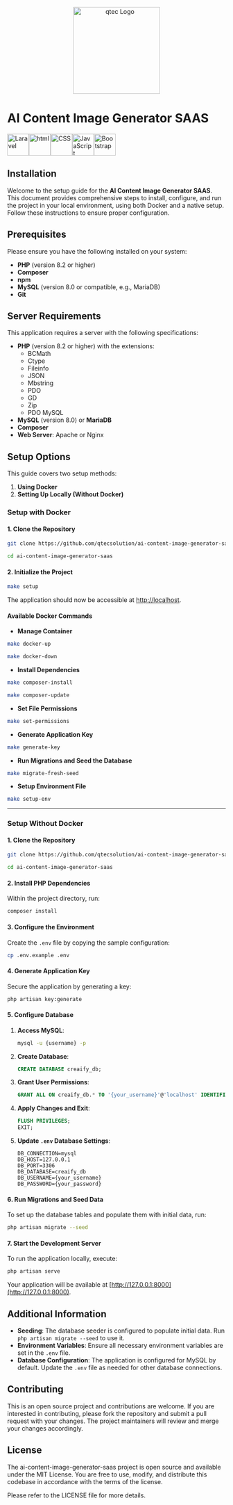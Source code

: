 <p align="center">
<a href="https://qtecsolution.com/" target="_blank">
<img src="https://media.licdn.com/dms/image/v2/D560BAQF3dxUm8HaPCA/company-logo_200_200/company-logo_200_200/0/1719916555172/qtec_solution_logo?e=2147483647&v=beta&t=sUjh-Wi-jC6AbHvc1xHyIjsI5uhBp698Lt06Vu9JaOE" width="200" alt="qtec Logo">
</a>
</p>

<h1>AI Content Image Generator SAAS</h1>

<div style="display: flex;">
    <img src="https://upload.wikimedia.org/wikipedia/commons/thumb/9/9a/Laravel.svg/170px-Laravel.svg.png" width="50px" height="50px" alt="Laravel" class="icon">
    <img src="https://w7.pngwing.com/pngs/187/112/png-transparent-responsive-web-design-html-computer-icons-css3-world-wide-web-consortium-css-angle-text-rectangle-thumbnail.png" width="50px" height="50px" alt="html" class="icon">
    <img src="https://img2.freepng.fr/20180816/rcw/kisspng-cascading-style-sheets-logo-clip-art-css3-html-5b7617f67bd3d6.3499284915344660385072.jpg" width="50px" height="50px" alt="CSS" class="icon">
    <img src="https://upload.wikimedia.org/wikipedia/commons/thumb/6/6a/JavaScript-logo.png/800px-JavaScript-logo.png" alt="JavaScript" width="50px" height="50px" class="icon">
    <img src="https://upload.wikimedia.org/wikipedia/commons/thumb/b/b2/Bootstrap_logo.svg/2560px-Bootstrap_logo.svg.png" width="50px" height="50px"  alt="Bootstrap" class="icon">
</div>  

<h2>Installation</h2>

Welcome to the setup guide for the **AI Content Image Generator SAAS**. This document provides comprehensive steps to install, configure, and run the project in your local environment, using both Docker and a native setup. Follow these instructions to ensure proper configuration.

## Prerequisites

Please ensure you have the following installed on your system:

- **PHP** (version 8.2 or higher)
- **Composer**
- **npm**
- **MySQL** (version 8.0 or compatible, e.g., MariaDB)
- **Git**

## Server Requirements

This application requires a server with the following specifications:

- **PHP** (version 8.2 or higher) with the extensions:
  - BCMath
  - Ctype
  - Fileinfo
  - JSON
  - Mbstring
  - PDO
  - GD
  - Zip
  - PDO MySQL
- **MySQL** (version 8.0) or **MariaDB**
- **Composer**
- **Web Server**: Apache or Nginx



## Setup Options

This guide covers two setup methods:
1. **Using Docker**
2. **Setting Up Locally (Without Docker)**



### Setup with Docker

#### 1. Clone the Repository

```bash
git clone https://github.com/qtecsolution/ai-content-image-generator-saas.git
```

```bash
cd ai-content-image-generator-saas
```

#### 2. Initialize the Project

```bash
make setup
```


The application should now be accessible at [http://localhost](http://localhost).


#### Available Docker Commands

- **Manage Container**

```bash
make docker-up
```
```bash
make docker-down
```

- **Install Dependencies**

```bash
make composer-install
```
```bash
make composer-update
```

- **Set File Permissions**

```bash
make set-permissions
```

- **Generate Application Key**

```bash
make generate-key
```

- **Run Migrations and Seed the Database**

```bash
make migrate-fresh-seed
```

- **Setup Environment File**

```bash
make setup-env
```

---

### Setup Without Docker

#### 1. Clone the Repository

```bash
git clone https://github.com/qtecsolution/ai-content-image-generator-saas.git
```

```bash
cd ai-content-image-generator-saas
```

#### 2. Install PHP Dependencies

Within the project directory, run:

```bash
composer install
```

#### 3. Configure the Environment

Create the `.env` file by copying the sample configuration:

```bash
cp .env.example .env
```

#### 4. Generate Application Key

Secure the application by generating a key:

```bash
php artisan key:generate
```

#### 5. Configure Database

1. **Access MySQL**:

    ```bash
    mysql -u {username} -p
    ```

2. **Create Database**:

    ```sql
    CREATE DATABASE creaify_db;
    ```

3. **Grant User Permissions**:

    ```sql
    GRANT ALL ON creaify_db.* TO '{your_username}'@'localhost' IDENTIFIED BY '{your_password}';
    ```

4. **Apply Changes and Exit**:

    ```sql
    FLUSH PRIVILEGES;
    EXIT;
    ```

5. **Update `.env` Database Settings**:

    ```plaintext
    DB_CONNECTION=mysql
    DB_HOST=127.0.0.1
    DB_PORT=3306
    DB_DATABASE=creaify_db
    DB_USERNAME={your_username}
    DB_PASSWORD={your_password}
    ```

#### 6. Run Migrations and Seed Data

To set up the database tables and populate them with initial data, run:

```bash
php artisan migrate --seed
```

#### 7. Start the Development Server

To run the application locally, execute:

```bash
php artisan serve
```

Your application will be available at [http://127.0.0.1:8000](http://127.0.0.1:8000).


## Additional Information

- **Seeding**: The database seeder is configured to populate initial data. Run `php artisan migrate --seed` to use it.
- **Environment Variables**: Ensure all necessary environment variables are set in the `.env` file.
- **Database Configuration**: The application is configured for MySQL by default. Update the `.env` file as needed for other database connections.


<h2>Contributing</h2>
<p>This is an open source project and contributions are welcome. If you are interested in contributing, please fork the repository and submit a pull request with your changes. The project maintainers will review and merge your changes accordingly.</p>


<h2>License</h2>
<p>The ai-content-image-generator-saas project is open source and available under the MIT License. You are free to use, modify, and distribute this codebase in accordance with the terms of the license.</p>
<p>Please refer to the LICENSE file for more details.</p>


